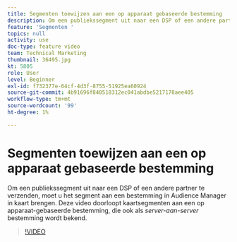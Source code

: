 ```yaml
---
title: Segmenten toewijzen aan een op apparaat gebaseerde bestemming
description: Om een publiekssegment uit naar een DSP of een andere partner te verzenden, moet u het segment aan een bestemming in Audience Manager in kaart brengen. Deze video doorloopt kaartsegmenten aan een op apparaat-gebaseerde bestemming, die ook als "server aan server"bestemming wordt bekend.
feature: 'Segmenten '
topics: null
activity: use
doc-type: feature video
team: Technical Marketing
thumbnail: 36495.jpg
kt: 5805
role: User
level: Beginner
exl-id: f732377e-64cf-4d3f-8755-51925ea60924
source-git-commit: 4b91696f840518312ec041abdbe5217178aee405
workflow-type: tm+mt
source-wordcount: '99'
ht-degree: 1%

---
```


# Segmenten toewijzen aan een op apparaat gebaseerde bestemming

Om een publiekssegment uit naar een DSP of een andere partner te verzenden, moet u het segment aan een bestemming in Audience Manager in kaart brengen. Deze video doorloopt kaartsegmenten aan een op apparaat-gebaseerde bestemming, die ook als _server-aan-server_ bestemming wordt bekend.

>[!VIDEO](https://video.tv.adobe.com/v/36495/?quality=12&learn=on)
